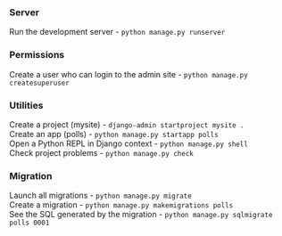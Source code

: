 ### Server
Run the development server - `python manage.py runserver`

### Permissions
Create a user who can login to the admin site - `python manage.py createsuperuser`

### Utilities
Create a project (mysite) - `django-admin startproject mysite .`\
Create an app (polls) - `python manage.py startapp polls`\
Open a Python REPL in Django context - `python manage.py shell`\
Check project problems - `python manage.py check`

### Migration
Launch all migrations - `python manage.py migrate`\
Create a migration - `python manage.py makemigrations polls`\
See the SQL generated by the migration - `python manage.py sqlmigrate polls 0001`